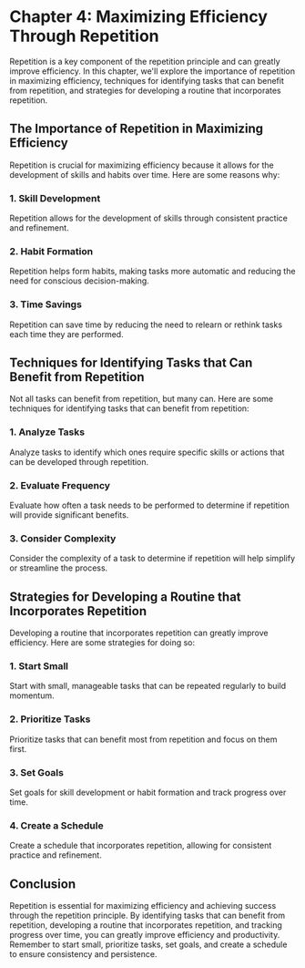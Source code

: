 Chapter 4: Maximizing Efficiency Through Repetition
===================================================

Repetition is a key component of the repetition principle and can greatly improve efficiency. In this chapter, we'll explore the importance of repetition in maximizing efficiency, techniques for identifying tasks that can benefit from repetition, and strategies for developing a routine that incorporates repetition.

The Importance of Repetition in Maximizing Efficiency
-----------------------------------------------------

Repetition is crucial for maximizing efficiency because it allows for the development of skills and habits over time. Here are some reasons why:

### 1. Skill Development

Repetition allows for the development of skills through consistent practice and refinement.

### 2. Habit Formation

Repetition helps form habits, making tasks more automatic and reducing the need for conscious decision-making.

### 3. Time Savings

Repetition can save time by reducing the need to relearn or rethink tasks each time they are performed.

Techniques for Identifying Tasks that Can Benefit from Repetition
-----------------------------------------------------------------

Not all tasks can benefit from repetition, but many can. Here are some techniques for identifying tasks that can benefit from repetition:

### 1. Analyze Tasks

Analyze tasks to identify which ones require specific skills or actions that can be developed through repetition.

### 2. Evaluate Frequency

Evaluate how often a task needs to be performed to determine if repetition will provide significant benefits.

### 3. Consider Complexity

Consider the complexity of a task to determine if repetition will help simplify or streamline the process.

Strategies for Developing a Routine that Incorporates Repetition
----------------------------------------------------------------

Developing a routine that incorporates repetition can greatly improve efficiency. Here are some strategies for doing so:

### 1. Start Small

Start with small, manageable tasks that can be repeated regularly to build momentum.

### 2. Prioritize Tasks

Prioritize tasks that can benefit most from repetition and focus on them first.

### 3. Set Goals

Set goals for skill development or habit formation and track progress over time.

### 4. Create a Schedule

Create a schedule that incorporates repetition, allowing for consistent practice and refinement.

Conclusion
----------

Repetition is essential for maximizing efficiency and achieving success through the repetition principle. By identifying tasks that can benefit from repetition, developing a routine that incorporates repetition, and tracking progress over time, you can greatly improve efficiency and productivity. Remember to start small, prioritize tasks, set goals, and create a schedule to ensure consistency and persistence.
